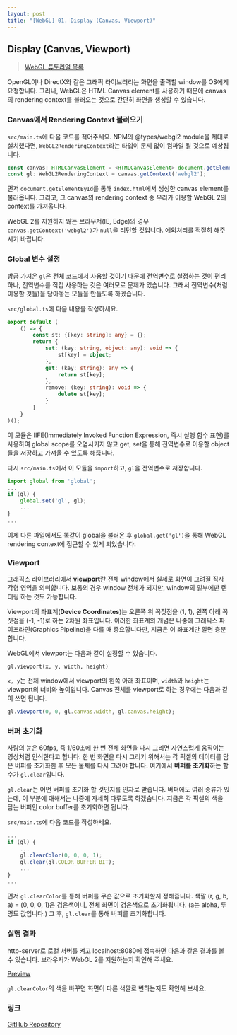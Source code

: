 ```yaml
---
layout: post
title: "[WebGL] 01. Display (Canvas, Viewport)"
---
```

## Display (Canvas, Viewport)

> [WebGL 튜토리얼 목록]({{site.url}}/webgl-tutorials)

OpenGL이나 DirectX와 같은 그래픽 라이브러리는 화면을 출력할 window를 OS에게 요청합니다. 그러나, WebGL은 HTML Canvas element를 사용하기 때문에 canvas의 rendering context를 불러오는 것으로 간단히 화면을 생성할 수 있습니다.

### Canvas에서 Rendering Context 불러오기

`src/main.ts`에 다음 코드를 적어주세요. NPM의 @types/webgl2 module을 제대로 설치했다면, `WebGL2RenderingContext`라는 타입이 문제 없이 컴파일 될 것으로 예상됩니다.

```typescript
const canvas: HTMLCanvasElement = <HTMLCanvasElement> document.getElementById('canvas');
const gl: WebGL2RenderingContext = canvas.getContext('webgl2');
```

먼저 `document.getElementById`를 통해 `index.html`에서 생성한 canvas element를 불러옵니다. 그리고, 그 canvas의 rendering context 중 우리가 이용할 WebGL 2의 context를 가져옵니다.

WebGL 2를 지원하지 않는 브라우저(IE, Edge)의 경우 `canvas.getContext('webgl2')`가 `null`을 리턴할 것입니다. 예외처리를 적절히 해주시기 바랍니다.

### Global 변수 설정

방금 가져온 `gl`은 전체 코드에서 사용할 것이기 때문에 전역변수로 설정하는 것이 편리하나, 전역변수를 직접 사용하는 것은 여러모로 문제가 있습니다. 그래서 전역변수(처럼 이용할 것들)을 담아놓는 모듈을 만들도록 하겠습니다.

`src/global.ts`에 다음 내용을 작성하세요.

```typescript
export default (
    () => {
        const st: {[key: string]: any} = {};
        return {
            set: (key: string, object: any): void => {
                st[key] = object;
            },
            get: (key: string): any => {
                return st[key];
            },
            remove: (key: string): void => {
                delete st[key];
            }
        }
    }
)();
```

이 모듈은 IIFE(Immediately Invoked Function Expression, 즉시 실행 함수 표현)를 사용하여 global scope를 오염시키지 않고 get, set을 통해 전역변수로 이용할 object들을 저장하고 가져올 수 있도록 해줍니다.

다시 `src/main.ts`에서 이 모듈을 `import`하고, `gl`을 전역변수로 저장합니다.

```typescript
import global from 'global';
...
if (gl) {
    global.set('gl', gl);
    ...
}
...
```

이제 다른 파일에서도 똑같이 global을 불러온 후 `global.get('gl')`을 통해 WebGL rendering context에 접근할 수 있게 되었습니다.

### Viewport

그래픽스 라이브러리에서 **viewport**란 전체 window에서 실제로 화면이 그려질 직사각형 영역을 의미합니다. 보통의 경우 window 전체가 되지만, window의 일부에만 렌더링 하는 것도 가능합니다.

Viewport의 좌표계(**Device Coordinates**)는 오른쪽 위 꼭짓점을 (1, 1), 왼쪽 아래 꼭짓점을 (-1, -1)로 하는 2차원 좌표입니다. 이러한 좌표계의 개념은 나중에 그래픽스 파이프라인(Graphics Pipeline)을 다룰 때 중요합니다만, 지금은 이 좌표계만 알면 충분합니다.

WebGL에서 viewport는 다음과 같이 설정할 수 있습니다.
```
gl.viewport(x, y, width, height)
```
`x, y`는 전체 window에서 viewport의 왼쪽 아래 좌표이며, `width`와 `height`는 viewport의 너비와 높이입니다. Canvas 전체를 viewport로 하는 경우에는 다음과 같이 쓰면 됩니다.
```typescript
gl.viewport(0, 0, gl.canvas.width, gl.canvas.height);
```

### 버퍼 초기화

사람의 눈은 60fps, 즉 1/60초에 한 번 전체 화면을 다시 그리면 자연스럽게 움직이는 영상처럼 인식한다고 합니다. 한 번 화면을 다시 그리기 위해서는 각 픽셀의 데이터를 담은 버퍼를 초기화한 후 모든 물체를 다시 그려야 합니다. 여기에서 **버퍼를 초기화**하는 함수가 `gl.clear`입니다.

`gl.clear`는 어떤 버퍼를 초기화 할 것인지를 인자로 받습니다. 버퍼에도 여러 종류가 있는데, 이 부분에 대해서는 나중에 자세히 다루도록 하겠습니다. 지금은 각 픽셀의 색을 담는 버퍼인 color buffer를 초기화하면 됩니다.

`src/main.ts`에 다음 코드를 작성하세요.

```typescript
...
if (gl) {
    ...
    gl.clearColor(0, 0, 0, 1);
    gl.clear(gl.COLOR_BUFFER_BIT);
    ...
}
...
```

먼저 `gl.clearColor`를 통해 버퍼를 무슨 값으로 초기화할지 정해줍니다. 색깔 (r, g, b, a) = (0, 0, 0, 1)은 검은색이니, 전체 화면이 검은색으로 초기화됩니다. (a는 alpha, 투명도 값입니다.) 그 후, `gl.clear`를 통해 버퍼를 초기화합니다.

### 실행 결과

http-server로 로컬 서버를 켜고 localhost:8080에 접속하면 다음과 같은 결과를 볼 수 있습니다. 브라우저가 WebGL 2를 지원하는지 확인해 주세요.

[Preview]({{site.url}}/pages/webgl-tutorials/01-display)

`gl.clearColor`의 색을 바꾸면 화면이 다른 색깔로 변하는지도 확인해 보세요.

### 링크

[GitHub Repository](https://github.com/inhibitor1217/webgl-tutorials/tree/master/tutorials/01-display)